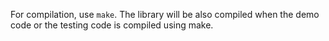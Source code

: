 For compilation, use `make`. The library will be also compiled when the demo code or the testing code is compiled using make.
